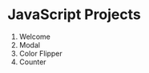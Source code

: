 # JavaScript Projects

<ol>
<li>Welcome</li>
<li>Modal</li>
<li>Color Flipper</li>
<li>Counter</li>
</ol>
